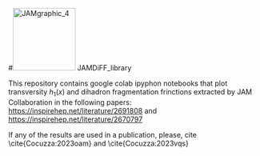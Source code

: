 #<img width="125" alt="JAMgraphic_4" src="https://github.com/prokudin/JAMDiFF_library/assets/11931101/6aabe777-d903-4ab5-9588-e5e9f18d7c70"> JAMDiFF_library 

This repository contains google colab ipyphon notebooks that plot transversity $h_1(x)$ and dihadron fragmentation frinctions extracted by JAM Collaboration in the following papers:
https://inspirehep.net/literature/2691808
and
https://inspirehep.net/literature/2670797

If any of the results are used in a publication, please, cite
\cite{Cocuzza:2023oam} and \cite{Cocuzza:2023vqs}


